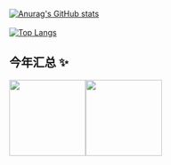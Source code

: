 [![Anurag's GitHub stats](https://github-readme-stats.vercel.app/api?username=yeahwangz&count_private=true&show_icons=true&theme=radical)](https://github.com/anuraghazra/github-readme-stats)<br><br>
[![Top Langs](https://github-readme-stats.vercel.app/api/top-langs/?username=yeahwangz&layout=compact)](https://github.com/anuraghazra/github-readme-stats)



## 今年汇总 ✨

<img align="" height="137px" src="https://github-readme-stats.vercel.app/api?username=yeahwangz&hide_title=true&hide_border=true&show_icons=true&include_all_commits=true&line_height=21&bg_color=0,EC6C6C,FFD479,FFFC79,73FA79&theme=graywhite&locale=cn" /><img align="" height="137px" src="https://github-readme-stats.vercel.app/api/top-langs/?username=yeahwangz&hide_title=true&hide_border=true&layout=compact&bg_color=0,73FA79,73FDFF,D783FF&theme=graywhite&locale=cn" />
